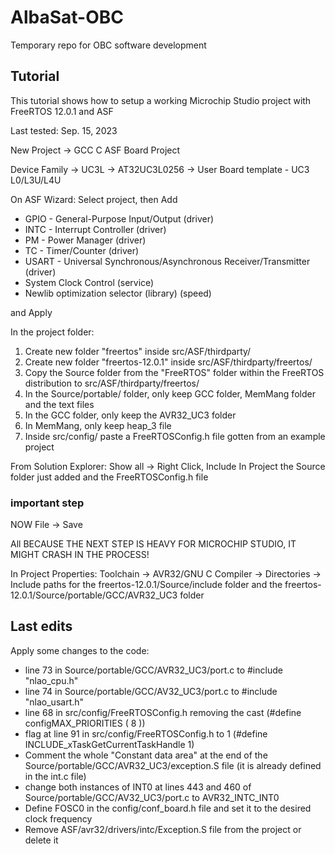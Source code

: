 # AlbaSat-OBC
Temporary repo for OBC software development

## Tutorial

This tutorial shows how to setup a working Microchip Studio project with FreeRTOS 12.0.1 and ASF 

Last tested: Sep. 15, 2023 

 

New Project → GCC C ASF Board Project 

Device Family → UC3L → AT32UC3L0256 → User Board template - UC3 L0/L3U/L4U 

 

On ASF Wizard: Select project, then Add 

- GPIO - General-Purpose Input/Output (driver) 
- INTC - Interrupt Controller (driver) 
- PM - Power Manager (driver) 
- TC - Timer/Counter (driver) 
- USART - Universal Synchronous/Asynchronous Receiver/Transmitter (driver) 
- System Clock Control (service) 
- Newlib optimization selector (library) (speed)

and Apply 

 

In the project folder: 

1. Create new folder "freertos" inside src/ASF/thirdparty/ 
1. Create new folder "freertos-12.0.1" inside src/ASF/thirdparty/freertos/ 
1. Copy the Source folder from the "FreeRTOS" folder within the FreeRTOS distribution to src/ASF/thirdparty/freertos/ 
1. In the Source/portable/ folder, only keep GCC folder, MemMang folder and the text files 
1. In the GCC folder, only keep the AVR32_UC3 folder 
1. In MemMang, only keep heap_3 file 
1. Inside src/config/ paste a FreeRTOSConfig.h file gotten from an example project
 

From Solution Explorer: Show all -> Right Click, Include In Project the Source folder just added and the FreeRTOSConfig.h file 

### important step 

NOW File -> Save

All BECAUSE THE NEXT STEP IS HEAVY FOR MICROCHIP STUDIO, IT MIGHT CRASH IN THE PROCESS! 

In Project Properties: Toolchain -> AVR32/GNU C Compiler -> Directories -> Include paths for the freertos-12.0.1/Source/include folder and the freertos-12.0.1/Source/portable/GCC/AVR32_UC3 folder 

## Last edits

Apply some changes to the code:

- line 73 in Source/portable/GCC/AVR32_UC3/port.c to #include "nlao_cpu.h" 
- line 74 in Source/portable/GCC/AV32_UC3/port.c to #include "nlao_usart.h" 
- line 68 in src/config/FreeRTOSConfig.h removing the cast (#define configMAX_PRIORITIES     ( 8 )) 
- flag at line 91 in src/config/FreeRTOSConfig.h to 1 (#define INCLUDE_xTaskGetCurrentTaskHandle 1) 
- Comment the whole "Constant data area" at the end of the Source/portable/GCC/AVR32_UC3/exception.S file (it is already defined in the int.c file) 
- change both instances of INT0 at lines 443 and 460 of Source/portable/GCC/AV32_UC3/port.c to AVR32_INTC_INT0 
- Define FOSC0 in the config/conf_board.h file and set it to the desired clock frequency 
- Remove ASF/avr32/drivers/intc/Exception.S file from the project or delete it 
